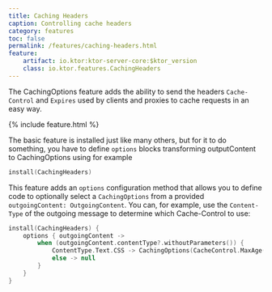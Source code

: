 ```yaml
---
title: Caching Headers
caption: Controlling cache headers
category: features
toc: false
permalink: /features/caching-headers.html
feature:
    artifact: io.ktor:ktor-server-core:$ktor_version
    class: io.ktor.features.CachingHeaders
---
```


The CachingOptions feature adds the ability to send the headers `Cache-Control` and `Expires`
used by clients and proxies to cache requests in an easy way.

{% include feature.html %}

The basic feature is installed just like many others, but for it to do something, you have to define
`options` blocks transforming outputContent to CachingOptions using for example 

```kotlin
install(CachingHeaders)
```

This feature adds an `options` configuration method that allows you to define code
to optionally select a `CachingOptions` from a provided `outgoingContent: OutgoingContent`.
You can, for example, use the `Content-Type` of the outgoing message to determine which
Cache-Control to use: 

```kotlin
install(CachingHeaders) {
    options { outgoingContent ->
        when (outgoingContent.contentType?.withoutParameters()) {
            ContentType.Text.CSS -> CachingOptions(CacheControl.MaxAge(maxAgeSeconds = 24 * 60 * 60))
            else -> null
        }
    }
}
```
